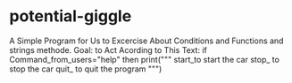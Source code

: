 # potential-giggle
A Simple Program for Us to Excercise About Conditions and Functions and strings methode.
Goal: to Act Acording to This Text:
if Command_from_users="help" then 
print("""
    start_to start the car
    stop_ to stop the car
    quit_ to quit the program
    """)
